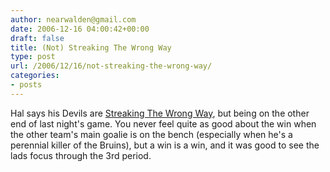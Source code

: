 ```yaml
---
author: nearwalden@gmail.com
date: 2006-12-16 04:00:42+00:00
draft: false
title: (Not) Streaking The Wrong Way
type: post
url: /2006/12/16/not-streaking-the-wrong-way/
categories:
- posts
---
```


Hal says his Devils are [Streaking The Wrong Way](http://agrosnowman.com/snowman/?p=81#comments), but being on the other end of last night's game.  You never feel quite as good about the win when the other team's main goalie is on the bench (especially when he's a perennial killer of the Bruins), but a win is a win, and it was good to see the lads focus through the 3rd period.



